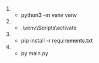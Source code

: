 1.   *   python3 -m venv venv
2.   *   .\venv\Scripts\activate  
3.   *   pip install -r requirements.txt
4.   *   py main.py
